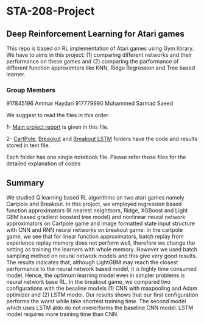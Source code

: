 # STA-208-Project

## Deep Reinforcement Learning for Atari games

This repo is based on RL implementation of Atari games using Gym library. We have to aims in this project: (1) comparing different networks and their performance on these games and (2) comparing the parformance of different function approximtors like KNN, Ridge Regression and Tree based learner.

### Group Members

917845196 Ammar Haydari
917779990 Muhammed Sarmad Saeed

We suggest to read the files in this order.

1- [Main project report](https://github.com/msarmadsaeed/STA-208-Project/blob/master/STA_208_Project_Report.pdf) is given in this file.

2- [CartPole](https://github.com/msarmadsaeed/STA-208-Project/tree/master/Cartpole), [Breaokut](https://github.com/msarmadsaeed/STA-208-Project/tree/master/BreakOut) and [Breakout LSTM](https://github.com/msarmadsaeed/STA-208-Project/tree/master/BreakOut%20LSTM) folders have the code and results stored in text file.

Each folder has one single notebook file. Please refer those files for the detailed explanation of codes

## Summary

We studied Q learning based RL algorithms on two atari games namely Cartpole and Breakout. In this project, we employed regression based function approximators (K nearest neightbors, Ridge, XGBoost and Light GBM based gradient boosted tree model) and nonlinear neural network approximators on Cartpole game and image formatted state input structure with CNN and RNN neural networks on breakout game. In the cartpole game, we see that for linear function approximators, batch replay from experience replay memory does not perform well, therefore we change the setting as training the learners with whole memory. However we used batch sampling method on neural network models and this give very good results. The results indicates that, although LightGBM may reach the closest performance to the neural network based model, it is highly time consumed model, Hence, the optimum learning model even in simpler problems is neural network base RL. In the breakout game, we compared two configurations with the besaline models (1) CNN with maxpooling and Adam optimizer and  (2) LSTM model. Our results shows that our first configuration performs the worst while take shortest training time. The second model which uses LSTM aldo do not overerforms the baseline CNN model. LSTM model requires more training time than CNN.




